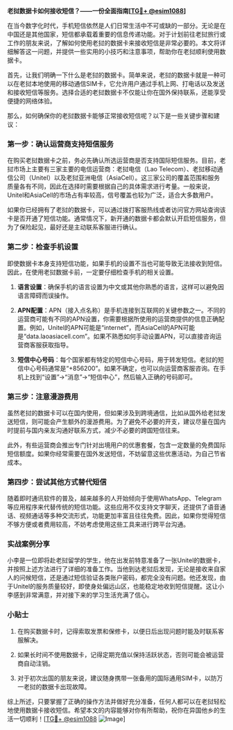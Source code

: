 **老挝数据卡如何接收短信？——一份全面指南[[TG💪+ @esim1088](https://t.me/s/esim1088)]**

在当今数字化时代，手机短信依然是人们日常生活中不可或缺的一部分。无论是在中国还是其他国家，短信都承载着重要的信息传递功能。对于计划前往老挝旅行或工作的朋友来说，了解如何使用老挝的数据卡来接收短信是非常必要的。本文将详细解答这一问题，并提供一些实用的小技巧和注意事项，帮助你在老挝顺利使用数据卡。

首先，让我们明确一下什么是老挝的数据卡。简单来说，老挝的数据卡就是一种可以在老挝本地使用的移动通信SIM卡，它允许用户通过手机上网、打电话以及发送和接收短信等服务。选择合适的老挝数据卡不仅能让你在国外保持联系，还能享受便捷的网络体验。

那么，如何确保你的老挝数据卡能够正常接收短信呢？以下是一些关键步骤和建议：

### 第一步：确认运营商支持短信服务

在购买老挝数据卡之前，务必先确认所选运营商是否支持国际短信服务。目前，老挝市场上主要有三家主要的电信运营商：老挝电信（Lao Telecom）、老挝移动通信公司（Unitel）以及老挝亚洲电信（AsiaCell）。这三家公司的覆盖范围和服务质量各有不同，因此在选择时需要根据自己的具体需求进行考量。一般来说，Unitel和AsiaCell的市场占有率较高，信号覆盖也较为广泛，适合大多数用户。

如果你已经拥有了老挝的数据卡，可以通过拨打客服热线或者访问官方网站查询该卡是否开通了短信功能。通常情况下，新开通的数据卡都会默认开启短信服务，但为了保险起见，最好还是主动联系客服进行确认。

### 第二步：检查手机设置

即使数据卡本身支持短信功能，如果手机的设置不当也可能导致无法接收到短信。因此，在使用老挝数据卡前，一定要仔细检查手机的相关设置。

1. **语言设置**：确保手机的语言设置为中文或其他你熟悉的语言，这样可以避免因语言障碍而误操作。
   
2. **APN配置**：APN（接入点名称）是手机连接到互联网的关键参数之一。不同的运营商可能有不同的APN设置，你需要根据所使用的运营商提供的信息正确配置。例如，Unitel的APN可能是“internet”，而AsiaCell的APN可能是“data.laoasiacell.com”。如果不熟悉如何手动设置APN，可以直接咨询运营商客服获取指导。

3. **短信中心号码**：每个国家都有特定的短信中心号码，用于转发短信。老挝的短信中心号码通常是“+856200”。如果不确定，也可以向运营商客服咨询。在手机上找到“设置”->“消息”->“短信中心”，然后输入正确的号码即可。

### 第三步：注意漫游费用

虽然老挝的数据卡可以在国内使用，但如果涉及到跨境通信，比如从国外给老挝发送短信，则可能会产生额外的漫游费用。为了避免不必要的开支，建议尽量在国内时提前与国内亲友沟通好联系方式，减少不必要的跨国短信往来。

此外，有些运营商会推出专门针对出境用户的优惠套餐，包含一定数量的免费国际短信额度。如果你经常需要在国外发送短信，不妨留意这些优惠活动，为自己节省成本。

### 第四步：尝试其他方式替代短信

随着即时通讯软件的普及，越来越多的人开始倾向于使用WhatsApp、Telegram等应用程序来代替传统的短信功能。这些应用不仅支持文字聊天，还提供了语音通话、视频通话等多种交流形式，功能更加丰富且往往免费。因此，如果你觉得短信不够方便或者费用较高，不妨考虑使用这些工具来进行跨平台沟通。

### 实战案例分享

小李是一位即将赴老挝留学的学生，他在出发前特意准备了一张Unitel的数据卡，并按照上述方法进行了详细的准备工作。当他到达老挝后发现，无论是接收来自家人的问候短信，还是通过短信验证各类账户密码，都完全没有问题。他还发现，由于Unitel的服务质量较好，即使身处偏远山区，也能稳定地收到短信提醒。这让小李感到非常满意，并对接下来的学习生活充满了信心。

### 小贴士

1. 在购买数据卡时，记得索取发票和保修卡，以便日后出现问题时能及时联系客服解决。
   
2. 如果长时间不使用数据卡，记得定期充值以保持活跃状态，否则可能会被运营商自动注销。

3. 对于初次出国的朋友来说，建议随身携带一张备用的国际通用SIM卡，以防万一老挝的数据卡出现故障。

综上所述，只要掌握了正确的操作方法并做好充分准备，任何人都可以在老挝轻松地使用数据卡接收短信。希望本文的内容能够对你有所帮助，祝你在异国他乡的生活一切顺利！[[TG💪+ @esim1088](https://t.me/s/esim1088) ![Image](https://i.postimg.cc/4NQfJmqS/Snipaste-2025-05-13-00-14-12.png)]